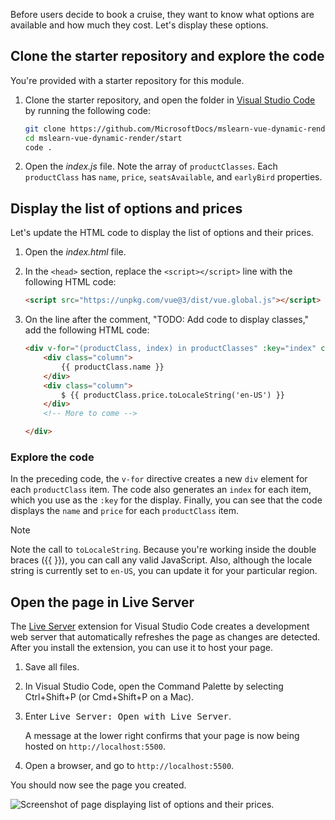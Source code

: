 Before users decide to book a cruise, they want to know what options are available and how much they cost. Let's display these options.

## Clone the starter repository and explore the code

You're provided with a starter repository for this module.

1. Clone the starter repository, and open the folder in [Visual Studio Code](https://code.visualstudio.com/?azure-portal=true) by running the following code:

    ```bash
    git clone https://github.com/MicrosoftDocs/mslearn-vue-dynamic-render/
    cd mslearn-vue-dynamic-render/start
    code .
    ```

1. Open the *index.js* file. Note the array of `productClasses`. Each `productClass` has `name`, `price`, `seatsAvailable`, and `earlyBird` properties.

## Display the list of options and prices

Let's update the HTML code to display the list of options and their prices.

1. Open the *index.html* file.
1. In the `<head>` section, replace the `<script></script>` line with the following HTML code:

    ```html
    <script src="https://unpkg.com/vue@3/dist/vue.global.js"></script>
    ```

1. On the line after the comment, "TODO: Add code to display classes," add the following HTML code:

    ```html
    <div v-for="(productClass, index) in productClasses" :key="index" class="row">
        <div class="column">
            {{ productClass.name }}
        </div>
        <div class="column">
            $ {{ productClass.price.toLocaleString('en-US') }}
        </div>
        <!-- More to come -->

    </div>
    ```

### Explore the code

In the preceding code, the `v-for` directive creates a new `div` element for each `productClass` item. The code also generates an `index` for each item, which you use as the `:key` for the display. Finally, you can see that the code displays the `name` and `price` for each `productClass` item.

> [!NOTE]
> Note the call to `toLocaleString`. Because you're working inside the double braces ({{&nbsp;}}), you can call any valid JavaScript. Also, although the locale string is currently set to `en-US`, you can update it for your particular region.

## Open the page in Live Server

The [Live Server](https://marketplace.visualstudio.com/items?itemName=ritwickdey.LiveServer) extension for Visual Studio Code creates a development web server that automatically refreshes the page as changes are detected. After you install the extension, you can use it to host your page.

1. Save all files.
1. In Visual Studio Code, open the Command Palette by selecting Ctrl+Shift+P (or Cmd+Shift+P on a Mac).
1. Enter <kbd>Live Server: Open with Live Server</kbd>.

    A message at the lower right confirms that your page is now being hosted on `http://localhost:5500`.

1. Open a browser, and go to `http://localhost:5500`.

You should now see the page you created.

![Screenshot of page displaying list of options and their prices.](../media/lists.png)
